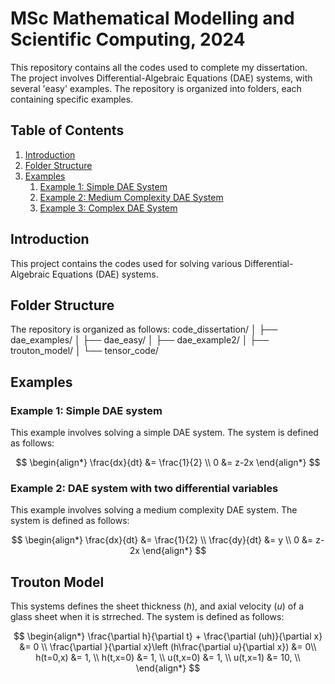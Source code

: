 # MSc Mathematical Modelling and Scientific Computing, 2024


This repository contains all the codes used to complete my dissertation. The project involves Differential-Algebraic Equations (DAE) systems, with several 'easy' examples. The repository is organized into folders, each containing specific examples.

## Table of Contents
1. [Introduction](#introduction)
2. [Folder Structure](#folder-structure)
3. [Examples](#examples)
    1. [Example 1: Simple DAE System](#example-1-simple-dae-system)
    2. [Example 2: Medium Complexity DAE System](#example-2-medium-complexity-dae-system)
    3. [Example 3: Complex DAE System](#example-3-complex-dae-system)

## Introduction
This project contains the codes used for solving various Differential-Algebraic Equations (DAE) systems. 

## Folder Structure
The repository is organized as follows:
code_dissertation/
│
├── dae_examples/
│ ├── dae_easy/
│ ├── dae_example2/
│ 
├── trouton_model/
│
└── tensor_code/

## Examples

### Example 1: Simple DAE system
This example involves solving a simple DAE system. The system is defined as follows:

$$
\begin{align*}
\frac{dx}{dt} &= \frac{1}{2} \\
0 &= z-2x
\end{align*}
$$

### Example 2: DAE system with two differential variables
This example involves solving a medium complexity DAE system. The system is defined as follows:

$$
\begin{align*}
\frac{dx}{dt} &= \frac{1}{2} \\
\frac{dy}{dt} &= y \\
0 &= z-2x
\end{align*}
$$


## Trouton Model
This systems defines the sheet thickness ($h$), and axial velocity ($u$) of a glass sheet when it is strreched. The system is defined as follows:

$$
\begin{align*}
\frac{\partial h}{\partial t} + \frac{\partial (uh)}{\partial x} &= 0 \\
\frac{\partial }{\partial x}\left (h\frac{\partial u}{\partial x}) &= 0\\
h(t=0,x) &= 1, \\
h(t,x=0) &= 1, \\
u(t,x=0) &= 1, \\
u(t,x=1) &= 10, \\
\end{align*}
$$
